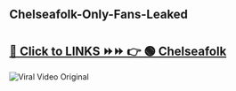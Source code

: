 
 ## Chelseafolk-Only-Fans-Leaked

# <h2><a href="https://clipsfans.com/Chelseafolk&ref=git">🔗 Click to LINKS ⏩⏩ 👉 🟢 Chelseafolk </a></h2>

<a href="https://clipsfans.com/Chelseafolk&ref=git" rel="nofollow" data-target="animated-image.originalLink"><img src="https://i.ibb.co.com/xMMVF88/686577567.gif" alt="Viral Video Original" style="max-width: 100%; display: inline-block;" data-target="animated-image.originalImage"></a>
